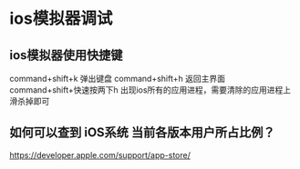 # ios模拟器调试

## ios模拟器使用快捷键
command+shift+k 弹出键盘 
command+shift+h 返回主界面 
command+shift+快速按两下h 出现ios所有的应用进程，需要清除的应用进程上滑杀掉即可 


## 如何可以查到 iOS系统 当前各版本用户所占比例？
https://developer.apple.com/support/app-store/


